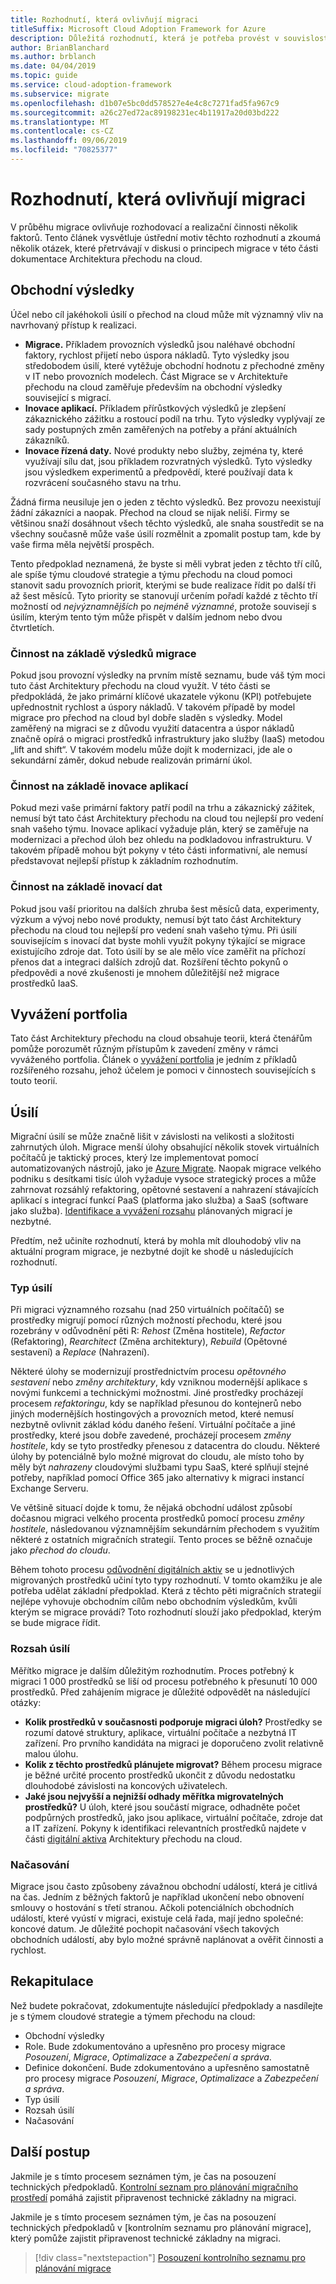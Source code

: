 ```yaml
---
title: Rozhodnutí, která ovlivňují migraci
titleSuffix: Microsoft Cloud Adoption Framework for Azure
description: Důležitá rozhodnutí, která je potřeba provést v souvislosti s procesem migrace
author: BrianBlanchard
ms.author: brblanch
ms.date: 04/04/2019
ms.topic: guide
ms.service: cloud-adoption-framework
ms.subservice: migrate
ms.openlocfilehash: d1b07e5bc0dd578527e4e4c8c7271fad5fa967c9
ms.sourcegitcommit: a26c27ed72ac89198231ec4b11917a20d03bd222
ms.translationtype: MT
ms.contentlocale: cs-CZ
ms.lasthandoff: 09/06/2019
ms.locfileid: "70825377"
---
```

# <a name="decisions-that-affect-migrations"></a>Rozhodnutí, která ovlivňují migraci

V průběhu migrace ovlivňuje rozhodovací a realizační činnosti několik faktorů. Tento článek vysvětluje ústřední motiv těchto rozhodnutí a zkoumá několik otázek, které přetrvávají v diskusi o principech migrace v této části dokumentace Architektura přechodu na cloud.

## <a name="business-outcomes"></a>Obchodní výsledky

Účel nebo cíl jakéhokoli úsilí o přechod na cloud může mít významný vliv na navrhovaný přístup k realizaci.

- **Migrace.** Příkladem provozních výsledků jsou naléhavé obchodní faktory, rychlost přijetí nebo úspora nákladů. Tyto výsledky jsou středobodem úsilí, které vytěžuje obchodní hodnotu z přechodné změny v IT nebo provozních modelech. Část Migrace se v Architektuře přechodu na cloud zaměřuje především na obchodní výsledky související s migrací.
- **Inovace aplikací.** Příkladem přírůstkových výsledků je zlepšení zákaznického zážitku a rostoucí podíl na trhu. Tyto výsledky vyplývají ze sady postupných změn zaměřených na potřeby a přání aktuálních zákazníků.
- **Inovace řízená daty.** Nové produkty nebo služby, zejména ty, které využívají sílu dat, jsou příkladem rozvratných výsledků. Tyto výsledky jsou výsledkem experimentů a předpovědí, které používají data k rozvrácení současného stavu na trhu.

Žádná firma neusiluje jen o jeden z těchto výsledků. Bez provozu neexistují žádní zákazníci a naopak. Přechod na cloud se nijak neliší. Firmy se většinou snaží dosáhnout všech těchto výsledků, ale snaha soustředit se na všechny současně může vaše úsilí rozmělnit a zpomalit postup tam, kde by vaše firma měla největší prospěch.

Tento předpoklad neznamená, že byste si měli vybrat jeden z těchto tří cílů, ale spíše týmu cloudové strategie a týmu přechodu na cloud pomoci stanovit sadu provozních priorit, kterými se bude realizace řídit po další tři až šest měsíců. Tyto priority se stanovují určením pořadí každé z těchto tří možností od *nejvýznamnějších* po *nejméně významné*, protože souvisejí s úsilím, kterým tento tým může přispět v dalším jednom nebo dvou čtvrtletích.

### <a name="acting-on-migration-outcomes"></a>Činnost na základě výsledků migrace

Pokud jsou provozní výsledky na prvním místě seznamu, bude váš tým moci tuto část Architektury přechodu na cloud využít. V této části se předpokládá, že jako primární klíčové ukazatele výkonu (KPI) potřebujete upřednostnit rychlost a úspory nákladů. V takovém případě by model migrace pro přechod na cloud byl dobře sladěn s výsledky. Model zaměřený na migraci se z důvodu využití datacentra a úspor nákladů značně opírá o migraci prostředků infrastruktury jako služby (IaaS) metodou „lift and shift“. V takovém modelu může dojít k modernizaci, jde ale o sekundární záměr, dokud nebude realizován primární úkol.

### <a name="acting-on-application-innovations"></a>Činnost na základě inovace aplikací

Pokud mezi vaše primární faktory patří podíl na trhu a zákaznický zážitek, nemusí být tato část Architektury přechodu na cloud tou nejlepší pro vedení snah vašeho týmu. Inovace aplikací vyžaduje plán, který se zaměřuje na modernizaci a přechod úloh bez ohledu na podkladovou infrastrukturu. V takovém případě mohou být pokyny v této části informativní, ale nemusí představovat nejlepší přístup k základním rozhodnutím.

### <a name="acting-on-data-innovations"></a>Činnost na základě inovací dat

Pokud jsou vaší prioritou na dalších zhruba šest měsíců data, experimenty, výzkum a vývoj nebo nové produkty, nemusí být tato část Architektury přechodu na cloud tou nejlepší pro vedení snah vašeho týmu. Při úsilí souvisejícím s inovací dat byste mohli využít pokyny týkající se migrace existujícího zdroje dat. Toto úsilí by se ale mělo více zaměřit na příchozí přenos dat a integraci dalších zdrojů dat. Rozšíření těchto pokynů o předpovědi a nové zkušenosti je mnohem důležitější než migrace prostředků IaaS.

## <a name="balancing-the-portfolio"></a>Vyvážení portfolia

Tato část Architektury přechodu na cloud obsahuje teorii, která čtenářům pomůže porozumět různým přístupům k zavedení změny v rámci vyváženého portfolia. Článek o [vyvážení portfolia](../../expanded-scope/balance-the-portfolio.md) je jedním z příkladů rozšířeného rozsahu, jehož účelem je pomoci v činnostech souvisejících s touto teorií.

## <a name="effort"></a>Úsilí

Migrační úsilí se může značně lišit v závislosti na velikosti a složitosti zahrnutých úloh. Migrace menší úlohy obsahující několik stovek virtuálních počítačů je taktický proces, který lze implementovat pomocí automatizovaných nástrojů, jako je [Azure Migrate](/azure/migrate/migrate-overview). Naopak migrace velkého podniku s desítkami tisíc úloh vyžaduje vysoce strategický proces a může zahrnovat rozsáhlý refaktoring, opětovné sestavení a nahrazení stávajících aplikací s integrací funkcí PaaS (platforma jako služba) a SaaS (software jako služba). [Identifikace a vyvážení rozsahu](../../expanded-scope/balance-the-portfolio.md) plánovaných migrací je nezbytné.

Předtím, než učiníte rozhodnutí, která by mohla mít dlouhodobý vliv na aktuální program migrace, je nezbytné dojít ke shodě u následujících rozhodnutí.

### <a name="effort-type"></a>Typ úsilí

Při migraci významného rozsahu (nad 250 virtuálních počítačů) se prostředky migrují pomocí různých možností přechodu, které jsou rozebrány v odůvodnění pěti R: *Rehost* (Změna hostitele), *Refactor* (Refaktoring), *Rearchitect* (Změna architektury), *Rebuild* (Opětovné sestavení) a *Replace* (Nahrazení).

Některé úlohy se modernizují prostřednictvím procesu *opětovného sestavení* nebo *změny architektury*, kdy vzniknou modernější aplikace s novými funkcemi a technickými možnostmi. Jiné prostředky procházejí procesem *refaktoringu*, kdy se například přesunou do kontejnerů nebo jiných modernějších hostingových a provozních metod, které nemusí nezbytně ovlivnit základ kódu daného řešení. Virtuální počítače a jiné prostředky, které jsou dobře zavedené, procházejí procesem *změny hostitele*, kdy se tyto prostředky přenesou z datacentra do cloudu. Některé úlohy by potenciálně bylo možné migrovat do cloudu, ale místo toho by měly být *nahrazeny* cloudovými službami typu SaaS, které splňují stejné potřeby, například pomocí Office 365 jako alternativy k migraci instancí Exchange Serveru.

Ve většině situací dojde k tomu, že nějaká obchodní událost způsobí dočasnou migraci velkého procenta prostředků pomocí procesu *změny hostitele*, následovanou významnějším sekundárním přechodem s využitím některé z ostatních migračních strategií. Tento proces se běžně označuje jako *přechod do cloudu*.

Během tohoto procesu [odůvodnění digitálních aktiv](../../../digital-estate/calculate.md) se u jednotlivých migrovaných prostředků učiní tyto typy rozhodnutí. V tomto okamžiku je ale potřeba udělat základní předpoklad. Která z těchto pěti migračních strategií nejlépe vyhovuje obchodním cílům nebo obchodním výsledkům, kvůli kterým se migrace provádí? Toto rozhodnutí slouží jako předpoklad, kterým se bude migrace řídit.

### <a name="effort-scale"></a>Rozsah úsilí

Měřítko migrace je dalším důležitým rozhodnutím. Proces potřebný k migraci 1 000 prostředků se liší od procesu potřebného k přesunutí 10 000 prostředků. Před zahájením migrace je důležité odpovědět na následující otázky:

- **Kolik prostředků v současnosti podporuje migraci úloh?** Prostředky se rozumí datové struktury, aplikace, virtuální počítače a nezbytná IT zařízení. Pro prvního kandidáta na migraci je doporučeno zvolit relativně malou úlohu.
- **Kolik z těchto prostředků plánujete migrovat?** Během procesu migrace je běžné určité procento prostředků ukončit z důvodu nedostatku dlouhodobé závislosti na koncových uživatelech.
- **Jaké jsou nejvyšší a nejnižší odhady měřítka migrovatelných prostředků?** U úloh, které jsou součástí migrace, odhadněte počet podpůrných prostředků, jako jsou aplikace, virtuální počítače, zdroje dat a IT zařízení. Pokyny k identifikaci relevantních prostředků najdete v části [digitální aktiva](../../../digital-estate/index.md) Architektury přechodu na cloud.

### <a name="effort-timing"></a>Načasování

Migrace jsou často způsobeny závažnou obchodní událostí, která je citlivá na čas. Jedním z běžných faktorů je například ukončení nebo obnovení smlouvy o hostování s třetí stranou. Ačkoli potenciálních obchodních událostí, které vyústí v migraci, existuje celá řada, mají jedno společné: koncové datum. Je důležité pochopit načasování všech takových obchodních událostí, aby bylo možné správně naplánovat a ověřit činnosti a rychlost.

## <a name="recap"></a>Rekapitulace

Než budete pokračovat, zdokumentujte následující předpoklady a nasdílejte je s týmem cloudové strategie a týmem přechodu na cloud:

- Obchodní výsledky
- Role. Bude zdokumentováno a upřesněno pro procesy migrace *Posouzení*, *Migrace*, *Optimalizace* a *Zabezpečení a správa*.
- Definice dokončení. Bude zdokumentováno a upřesněno samostatně pro procesy migrace *Posouzení*, *Migrace*, *Optimalizace* a *Zabezpečení a správa*.
- Typ úsilí
- Rozsah úsilí
- Načasování

## <a name="next-steps"></a>Další postup

Jakmile je s tímto procesem seznámen tým, je čas na posouzení technických předpokladů. [Kontrolní seznam pro plánování migračního prostředí](./planning-checklist.md) pomáhá zajistit připravenost technické základny na migraci.

Jakmile je s tímto procesem seznámen tým, je čas na posouzení technických předpokladů v [kontrolním seznamu pro plánování migrace], který pomůže zajistit připravenost technické základny na migraci.

> [!div class="nextstepaction"]
> [Posouzení kontrolního seznamu pro plánování migrace](./planning-checklist.md)
